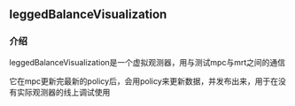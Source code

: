 ## leggedBalanceVisualization

### 介绍

leggedBalanceVisualization是一个虚拟观测器，用与测试mpc与mrt之间的通信

它在mpc更新完最新的policy后，会用policy来更新数据，并发布出来，用于在没有实际观测器的线上调试使用